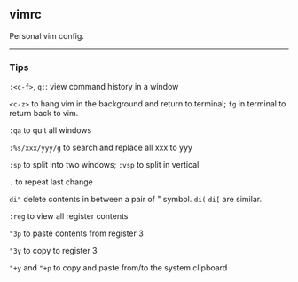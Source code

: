 vimrc
---

Personal vim config.

---

### Tips

`:<c-f>`, `q:`: view command history in a window

`<c-z>` to hang vim in the background and return to terminal; `fg` in terminal to return back to vim.

`:qa` to quit all windows

`:%s/xxx/yyy/g` to search and replace all xxx to yyy

`:sp` to split into two windows; `:vsp` to split in vertical

`.` to repeat last change

`di"` delete contents in between a pair of " symbol. `di(` `di[`  are similar. 

`:reg` to view all register contents

`"3p` to paste contents from register 3

`"3y` to copy to register 3

`"+y` and `"+p` to copy and paste from/to the system clipboard

